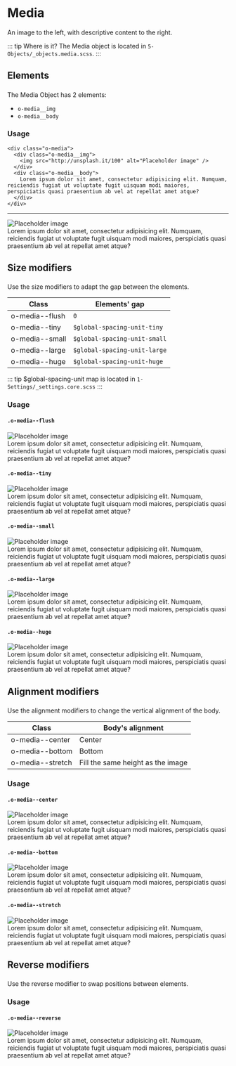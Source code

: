 # Media

An image to the left, with descriptive content to the right.

::: tip Where is it?
The Media object is located in `5-Objects/_objects.media.scss`.
:::

## Elements

The Media Object has 2 elements:

- `o-media__img`
- `o-media__body`

### Usage

```html{1,2,5}
<div class="o-media">
  <div class="o-media__img">
    <img src="http://unsplash.it/100" alt="Placeholder image" />
  </div>
  <div class="o-media__body">
    Lorem ipsum dolor sit amet, consectetur adipisicing elit. Numquam, reiciendis fugiat ut voluptate fugit uisquam modi maiores, perspiciatis quasi praesentium ab vel at repellat amet atque?
  </div>
</div>
```

---

<div class="o-media">
  <div class="o-media__img">
    <img src="http://unsplash.it/100" alt="Placeholder image" />
  </div>
  <div class="o-media__body">
    Lorem ipsum dolor sit amet, consectetur adipisicing elit.  Numquam, reiciendis fugiat ut voluptate fugit uisquam modi maiores, perspiciatis quasi praesentium  ab vel at repellat amet atque?
  </div>
</div>

## Size modifiers

Use the size modifiers to adapt the gap between the elements.

| Class          | Elements' gap                |
| -------------- | ---------------------------- |
| o-media--flush | `0`                          |
| o-media--tiny  | `$global-spacing-unit-tiny`  |
| o-media--small | `$global-spacing-unit-small` |
| o-media--large | `$global-spacing-unit-large` |
| o-media--huge  | `$global-spacing-unit-huge`  |

::: tip
\$global-spacing-unit map is located in `1-Settings/_settings.core.scss`
:::

### Usage

#### `.o-media--flush`

<div class="o-media o-media--flush u-mt-small">
  <div class="o-media__img">
    <img src="http://unsplash.it/100" alt="Placeholder image" />
  </div>
  <div class="o-media__body">
    Lorem ipsum dolor sit amet, consectetur adipisicing elit. Numquam, reiciendis fugiat ut voluptate fugit uisquam modi maiores, perspiciatis quasi praesentium ab vel at repellat amet atque?
  </div>
</div>

#### `.o-media--tiny`

<div class="o-media o-media--tiny u-mt-small">
  <div class="o-media__img">
    <img src="http://unsplash.it/100" alt="Placeholder image" />
  </div>
  <div class="o-media__body">
    Lorem ipsum dolor sit amet, consectetur adipisicing elit. Numquam, reiciendis fugiat ut voluptate fugit uisquam modi maiores, perspiciatis quasi praesentium ab vel at repellat amet atque?         </div>
</div>

#### `.o-media--small`

<div class="o-media o-media--small u-mt-small">
  <div class="o-media__img">
    <img src="http://unsplash.it/100" alt="Placeholder image" />
  </div>
  <div class="o-media__body">
    Lorem ipsum dolor sit amet, consectetur adipisicing elit. Numquam, reiciendis fugiat ut voluptate fugit uisquam modi maiores, perspiciatis quasi praesentium ab vel at repellat amet atque?
  </div>
</div>

#### `.o-media--large`

<div class="o-media o-media--large u-mt-small">
  <div class="o-media__img">
    <img src="http://unsplash.it/100" alt="Placeholder image" />
  </div>
  <div class="o-media__body">
    Lorem ipsum dolor sit amet, consectetur adipisicing elit. Numquam, reiciendis fugiat ut voluptate fugit uisquam modi maiores, perspiciatis quasi praesentium ab vel at repellat amet atque?
  </div>
</div>

#### `.o-media--huge`

<div class="o-media o-media--huge u-mt-small">
  <div class="o-media__img">
    <img src="http://unsplash.it/100" alt="Placeholder image" />
  </div>
  <div class="o-media__body">
    Lorem ipsum dolor sit amet, consectetur adipisicing elit. Numquam, reiciendis fugiat ut voluptate fugit uisquam modi maiores, perspiciatis quasi praesentium ab vel at repellat amet atque?
  </div>
</div>

## Alignment modifiers

Use the alignment modifiers to change the vertical alignment of the body.

| Class            | Body's alignment                  |
| ---------------- | --------------------------------- |
| o-media--center  | Center                            |
| o-media--bottom  | Bottom                            |
| o-media--stretch | Fill the same height as the image |

### Usage

#### `.o-media--center`

<div class="o-media o-media--center u-mt-small">
  <div class="o-media__img">
    <img src="http://unsplash.it/100" alt="Placeholder image" />
  </div>
  <div class="o-media__body">
    Lorem ipsum dolor sit amet, consectetur adipisicing elit. Numquam, reiciendis fugiat ut voluptate fugit uisquam modi maiores, perspiciatis quasi praesentium ab vel at repellat amet atque?
  </div>
</div>

#### `.o-media--bottom`

<div class="o-media o-media--bottom u-mt-small">
  <div class="o-media__img">
    <img src="http://unsplash.it/100" alt="Placeholder image" />
  </div>
  <div class="o-media__body">
    Lorem ipsum dolor sit amet, consectetur adipisicing elit. Numquam, reiciendis fugiat ut voluptate fugit uisquam modi maiores, perspiciatis quasi praesentium ab vel at repellat amet atque?
  </div>
</div>

#### `.o-media--stretch`

<div class="o-media o-media--stretch u-mt-small">
  <div class="o-media__img">
    <img src="http://unsplash.it/100" alt="Placeholder image" />
  </div>
  <div class="o-media__body">
    Lorem ipsum dolor sit amet, consectetur adipisicing elit. Numquam, reiciendis fugiat ut voluptate fugit uisquam modi maiores, perspiciatis quasi praesentium ab vel at repellat amet atque?
  </div>
</div>

## Reverse modifiers

Use the reverse modifier to swap positions between elements.

### Usage

#### `.o-media--reverse`

<div class="o-media o-media--reverse u-mt-small">
  <div class="o-media__img">
    <img src="http://unsplash.it/100" alt="Placeholder image" />
  </div>
  <div class="o-media__body">
    Lorem ipsum dolor sit amet, consectetur adipisicing elit. Numquam, reiciendis fugiat ut voluptate fugit uisquam modi maiores, perspiciatis quasi praesentium ab vel at repellat amet atque?
  </div>
</div>

<style lang="scss">
@import '../../.vuepress/scss/main.scss';
@import './outline.css';

p {
  margin-block-start: 1em;
  margin-block-end: 1em;
}

h2 {
  padding-bottom: 0.3rem;
}

</style>
